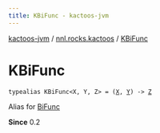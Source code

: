 ```yaml
---
title: KBiFunc - kactoos-jvm
---
```


[kactoos-jvm](../index.html) / [nnl.rocks.kactoos](index.html) / [KBiFunc](./-k-bi-func.html)

# KBiFunc

`typealias KBiFunc<X, Y, Z> = (`[`X`](-k-bi-func.html#X)`, `[`Y`](-k-bi-func.html#Y)`) -> `[`Z`](-k-bi-func.html#Z)

Alias for [BiFunc](-bi-func/index.html)

**Since**
0.2

